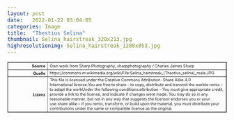 ```yaml
---
layout: post
date:   2022-01-22 03:04:05
categories: Image 
title:  "Thestius Selina"
thumbnail: Selina_hairstreak_320x213.jpg
highresolutionimg: Selina_hairstreak_1280x853.jpg
---
```


<div class="entry-content">

<table style="font-size: xx-small" border="1" cellpadding="2">
<tbody>
<tr>
<th style="text-align: right" width="81"><strong>Source</strong></th>
<td>Own work from Sharp Photography, sharpphotography / Charles James Sharp</td>
</tr>
<tr>
<th style="text-align: right" width="81"><strong>Quelle</strong></th>
<td>https://commons.m.wikimedia.org/wiki/File:Selina_hairstreak_(Thestius_selina)_male.JPG</td>
</tr>
<tr>
<th style="text-align: right" width="81"><strong>Lizenz</strong></th>
<td>This file is licensed under the Creative Commons Attribution-Share Alike 4.0 International license.You are free:to share – to copy, distribute and transmit the workto remix – to adapt the workUnder the following conditions:attribution – You must give appropriate credit, provide a link to the license, and indicate if changes were made. You may do so in any reasonable manner, but not in any way that suggests the licensor endorses you or your use.share alike – If you remix, transform, or build upon the material, you must distribute your contributions under the same or compatible license as the original.</td>
</tr>
</tbody>
</table>
<p>&nbsp;</p>

</div><!-- .entry-content -->
